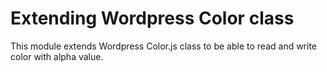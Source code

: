 # Extending Wordpress Color class

This module extends Wordpress Color.js class to be able to read and write 
color with alpha value.
